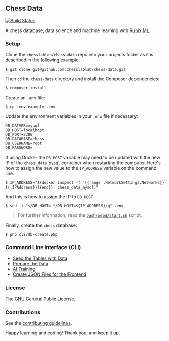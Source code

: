 ## Chess Data

[![Build Status](https://app.travis-ci.com/chesslablab/chess-data.svg?branch=master)](https://app.travis-ci.com/github/chesslablab/chess-data)

A chess database, data science and machine learning with [Rubix ML](https://github.com/RubixML/ML).

### Setup

Clone the `chesslablab/chess-data` repo into your projects folder as it is described in the following example:

    $ git clone git@github.com:chesslablab/chess-data.git

Then `cd` the `chess-data` directory and install the Composer dependencies:

    $ composer install

Create an `.env` file:

    $ cp .env.example .env

Update the environment variables in your `.env` file if necessary:

```text
DB_DRIVER=mysql
DB_HOST=localhost
DB_PORT=3306
DB_DATABASE=chess
DB_USERNAME=root
DB_PASSWORD=
```

If using Docker the `DB_HOST` variable may need to be updated with the new IP of the `chess_data_mysql` container when restarting the computer. Here's how to assign the new value to the `IP_ADDRESS` variable on the command line.

```
$ IP_ADDRESS="$(docker inspect -f '{{range .NetworkSettings.Networks}}{{.IPAddress}}{{end}}' chess_data_mysql)"
```

And this is how to assign the IP to `DB_HOST`.

```
$ sed -i "s/DB_HOST=.*/DB_HOST=${IP_ADDRESS}/g" .env
```

> For further information, read the [`bash/prod/start.sh`](https://github.com/chesslablab/chess-data/blob/master/bash/prod/start.sh) script.

Finally, create the `chess` database:

    $ php cli/db-create.php

### Command Line Interface (CLI)

- [Seed the Tables with Data](https://github.com/chesslablab/chess-data/tree/master/cli#seed-the-tables-with-data)
- [Prepare the Data](https://github.com/chesslablab/chess-data/tree/master/cli#prepare-the-data)
- [AI Training](https://github.com/chesslablab/chess-data/tree/master/cli#ai-training)
- [Create JSON Files for the Frontend](https://github.com/chesslablab/chess-data/tree/master/cli#create-json-files-for-the-frontend)

### License

The GNU General Public License.

### Contributions

See the [contributing guidelines](https://github.com/chesslablab/chess-server/blob/master/CONTRIBUTING.md).

Happy learning and coding! Thank you, and keep it up.
